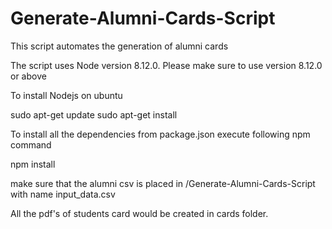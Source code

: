# Generate-Alumni-Cards-Script
This script automates the generation of alumni cards

The script uses Node version 8.12.0. Please make sure to use version 8.12.0 or above

To install Nodejs on ubuntu

sudo apt-get update
sudo apt-get install

To install all the dependencies from package.json execute following npm command

npm install 

make sure that the alumni csv is placed in /Generate-Alumni-Cards-Script with name input_data.csv

All the pdf's of students card  would be created in cards folder. 
